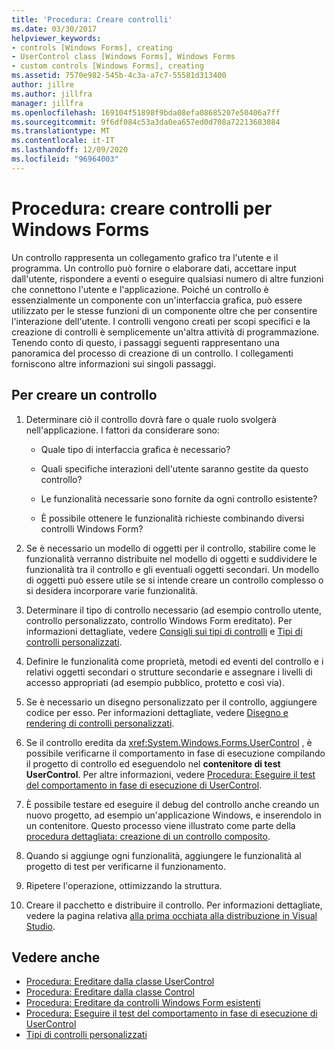 ```yaml
---
title: 'Procedura: Creare controlli'
ms.date: 03/30/2017
helpviewer_keywords:
- controls [Windows Forms], creating
- UserControl class [Windows Forms], Windows Forms
- custom controls [Windows Forms], creating
ms.assetid: 7570e982-545b-4c3a-a7c7-55581d313400
author: jillre
ms.author: jillfra
manager: jillfra
ms.openlocfilehash: 169104f51898f9bda08efa08685207e50406a7ff
ms.sourcegitcommit: 9f6df084c53a3da0ea657ed0d708a72213683084
ms.translationtype: MT
ms.contentlocale: it-IT
ms.lasthandoff: 12/09/2020
ms.locfileid: "96964003"
---
```

# <a name="how-to-author-controls-for-windows-forms"></a>Procedura: creare controlli per Windows Forms

Un controllo rappresenta un collegamento grafico tra l'utente e il programma. Un controllo può fornire o elaborare dati, accettare input dall'utente, rispondere a eventi o eseguire qualsiasi numero di altre funzioni che connettono l'utente e l'applicazione. Poiché un controllo è essenzialmente un componente con un'interfaccia grafica, può essere utilizzato per le stesse funzioni di un componente oltre che per consentire l'interazione dell'utente. I controlli vengono creati per scopi specifici e la creazione di controlli è semplicemente un'altra attività di programmazione. Tenendo conto di questo, i passaggi seguenti rappresentano una panoramica del processo di creazione di un controllo. I collegamenti forniscono altre informazioni sui singoli passaggi.

## <a name="to-author-a-control"></a>Per creare un controllo

1. Determinare ciò il controllo dovrà fare o quale ruolo svolgerà nell'applicazione. I fattori da considerare sono:

    - Quale tipo di interfaccia grafica è necessario?

    - Quali specifiche interazioni dell'utente saranno gestite da questo controllo?

    - Le funzionalità necessarie sono fornite da ogni controllo esistente?

    - È possibile ottenere le funzionalità richieste combinando diversi controlli Windows Form?

2. Se è necessario un modello di oggetti per il controllo, stabilire come le funzionalità verranno distribuite nel modello di oggetti e suddividere le funzionalità tra il controllo e gli eventuali oggetti secondari. Un modello di oggetti può essere utile se si intende creare un controllo complesso o si desidera incorporare varie funzionalità.

3. Determinare il tipo di controllo necessario (ad esempio controllo utente, controllo personalizzato, controllo Windows Form ereditato). Per informazioni dettagliate, vedere [Consigli sui tipi di controlli](control-type-recommendations.md) e [Tipi di controlli personalizzati](varieties-of-custom-controls.md).

4. Definire le funzionalità come proprietà, metodi ed eventi del controllo e i relativi oggetti secondari o strutture secondarie e assegnare i livelli di accesso appropriati (ad esempio pubblico, protetto e così via).

5. Se è necessario un disegno personalizzato per il controllo, aggiungere codice per esso. Per informazioni dettagliate, vedere [Disegno e rendering di controlli personalizzati](custom-control-painting-and-rendering.md).

6. Se il controllo eredita da <xref:System.Windows.Forms.UserControl> , è possibile verificarne il comportamento in fase di esecuzione compilando il progetto di controllo ed eseguendolo nel **contenitore di test UserControl**. Per altre informazioni, vedere [Procedura: Eseguire il test del comportamento in fase di esecuzione di UserControl](how-to-test-the-run-time-behavior-of-a-usercontrol.md).

7. È possibile testare ed eseguire il debug del controllo anche creando un nuovo progetto, ad esempio un'applicazione Windows, e inserendolo in un contenitore. Questo processo viene illustrato come parte della [procedura dettagliata: creazione di un controllo composito](walkthrough-authoring-a-composite-control-with-visual-csharp.md).

8. Quando si aggiunge ogni funzionalità, aggiungere le funzionalità al progetto di test per verificarne il funzionamento.

9. Ripetere l'operazione, ottimizzando la struttura.

10. Creare il pacchetto e distribuire il controllo. Per informazioni dettagliate, vedere la pagina relativa [alla prima occhiata alla distribuzione in Visual Studio](/visualstudio/deployment/deploying-applications-services-and-components).

## <a name="see-also"></a>Vedere anche

- [Procedura: Ereditare dalla classe UserControl](how-to-inherit-from-the-usercontrol-class.md)
- [Procedura: Ereditare dalla classe Control](how-to-inherit-from-the-control-class.md)
- [Procedura: Ereditare da controlli Windows Form esistenti](how-to-inherit-from-existing-windows-forms-controls.md)
- [Procedura: Eseguire il test del comportamento in fase di esecuzione di UserControl](how-to-test-the-run-time-behavior-of-a-usercontrol.md)
- [Tipi di controlli personalizzati](varieties-of-custom-controls.md)
